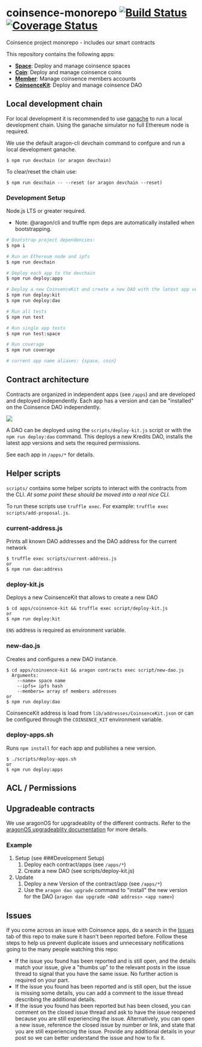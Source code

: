 # coinsence-monorepo [![Build Status](https://travis-ci.org/Coinsence/coinsence-monorepo.svg?branch=master)](https://travis-ci.org/Coinsence/coinsence-monorepo) [![Coverage Status](https://coveralls.io/repos/github/Coinsence/coinsence-monorepo/badge.svg?branch=master)](https://coveralls.io/github/Coinsence/coinsence-monorepo?branch=master)
Coinsence project monorepo - includes our smart contracts

This repository contains the following apps:

- **[Space](apps/space)**: Deploy and manage coinsence spaces
- **[Coin](apps/coin)**: Deploy and manage coinsence coins
- **[Member](apps/member)**: Manage coinsence members accounts
- **[CoinsenceKit](apps/coinsence-kit)**: Deploy and manage coinsence DAO

## Local development chain

For local development it is recommended to use 
[ganache](http://truffleframework.com/ganache/) to run a local development 
chain. Using the ganache simulator no full Ethereum node is required.

We use the default aragon-cli devchain command to confgure and run a local 
development ganache.

    $ npm run devchain (or aragon devchain)

To clear/reset the chain use: 

    $ npm run devchain -- --reset (or aragon devchain --reset)

### Development Setup

Node.js LTS or greater required.

- Note: @aragon/cli and truffle npm deps are automatically installed when bootstrapping.

```bash
# Bootstrap project dependencies:
$ npm i

# Run an Ethereum node and ipfs
$ npm run devchain

# Deploy each app to the devchain
$ npm run deploy:apps

# Deploy a new CoinsenceKit and create a new DAO with the latest app versions
$ npm run deploy:kit
$ npm run deploy:dao

# Run all tests
$ npm run test

# Run single app tests
$ npm run test:space

# Run coverage
$ npm run coverage

# current app name aliases: {space, coin}
```

## Contract architecture

Contracts are organized in independent apps (see `/apps`) and are developed 
and deployed independently. Each app has a version and can be "installed" 
on the Coinsence DAO independently.

![](docs/coinsence-diagram.png)

A DAO can be deployed using the `scripts/deploy-kit.js` script or with the 
`npm run deploy:dao` command. This deploys a new Kredits DAO, installs
the latest app versions and sets the required permissions.

See each app in `/apps/*` for details.

## Helper scripts

`scripts/` contains some helper scripts to interact with the contracts from the
CLI. _At some point these should be moved into a real nice CLI._

To run these scripts use `truffle exec`. For example: `truffle exec
scripts/add-proposal.js`.

### current-address.js

Prints all known DAO addresses and the DAO address for the current network

    $ truffle exec scripts/current-address.js
    or
    $ npm run dao:address

### deploy-kit.js

Deploys a new CoinsenceKit that allows to create a new DAO

    $ cd apps/coinsence-kit && truffle exec script/deploy-kit.js
    or
    $ npm run deploy:kit

`ENS` address is required as environment variable.  

### new-dao.js

Creates and configures a new DAO instance.

    $ cd apps/coinsence-kit && aragon contracts exec script/new-dao.js 
      Arguments:
        --name= space name
        --ipfs= ipfs hash 
        --members= array of members addresses
    or
    $ npm run deploy:dao

CoinsenceKit address is load from `lib/addresses/CoinsenceKit.json` or can be 
configured through the `COINSENCE_KIT` environment variable.

### deploy-apps.sh

Runs `npm install` for each app and publishes a new version.

    $ ./scripts/deploy-apps.sh
    or
    $ npm run deploy:apps

## ACL / Permissions

## Upgradeable contracts

We use aragonOS for upgradeablity of the different contracts.
Refer to the [aragonOS upgradeablity documentation](https://hack.aragon.org/docs/upgradeability-intro) 
for more details.

### Example

1. Setup (see ###Development Setup)
    1. Deploy each contract/apps (see `/apps/*`)
    2. Create a new DAO (see scripts/deploy-kit.js)
2. Update
    1. Deploy a new Version of the contract/app (see `/apps/*`)
    2. Use the `aragon dao upgrade` command to "install" the new version for the DAO
      (`aragon dao upgrade <DAO address> <app name>`)

## Issues

If you come across an issue with Coinsence apps, do a search in the [Issues](https://github.com/Coinsence/coinsence-monorepo/issues) tab of this repo to make sure it hasn't been reported before. Follow these steps to help us prevent duplicate issues and unnecessary notifications going to the many people watching this repo:

- If the issue you found has been reported and is still open, and the details match your issue, give a "thumbs up" to the relevant posts in the issue thread to signal that you have the same issue. No further action is required on your part.
- If the issue you found has been reported and is still open, but the issue is missing some details, you can add a comment to the issue thread describing the additional details.
- If the issue you found has been reported but has been closed, you can comment on the closed issue thread and ask to have the issue reopened because you are still experiencing the issue. Alternatively, you can open a new issue, reference the closed issue by number or link, and state that you are still experiencing the issue. Provide any additional details in your post so we can better understand the issue and how to fix it.
